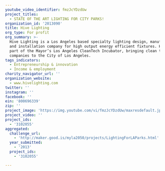 ```yaml
---
youtube_video_identifier: fmzJcYDzdUw
project_titles:
  - STATE OF THE ART LIGHTING FOR CITY PARKS!
organization_id: '2013090'
title: Hive Lighting
org_type: For profit
org_summary: >-
  Hive Lighting is a Los Angeles based specialty lighting design, manufacturing
  and installation company for high output energy efficient fixtures. Hive is
  part of the Mayor’s Los Angeles CleanTech Incubator, bringing clean technology
  companies to the City of Los Angeles.
tags_indicators:
  - Entrepreneurship & innovation
  - Income & employment
charity_navigator_url: ''
organization_website:
  - www.hivelighting.com
twitter: ''
instagram: ''
facebook: ''
ein: '800696339'
zip: ''
project_image: 'https://img.youtube.com/vi/fmzJcYDzdUw/maxresdefault.jpg'
project_video: ''
project_ids:
  - '3102055'
aggregated:
  challenge_url:
    - 'http://maker.good.is/myla2050/projects/LightingForLAParks.html'
  year_submitted:
    - '2013'
  project_ids:
    - '3102055'

---
```

